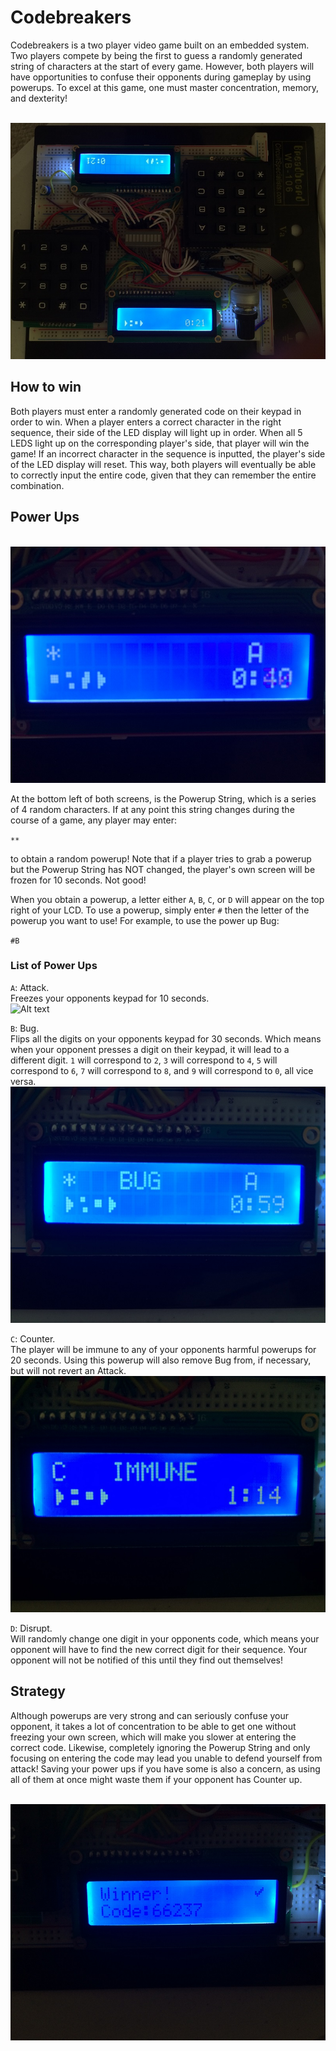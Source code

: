 # Codebreakers
Codebreakers is a two player video game built on an embedded system.
Two players compete by being the first to guess a randomly generated string of characters at the start of every game. However, both players will have opportunities to confuse their opponents during gameplay by using powerups.
To excel at this game, one must master concentration, memory, and dexterity!

<br>![Alt text](Codebreakers/pictures/start.JPG "Start") <br>

## How to win
Both players must enter a randomly generated code on their keypad in order to win. When a player enters a correct character in the right sequence, their side of the LED display will light up in order.
When all 5 LEDS light up on the corresponding player's side, that player will win the game!
If an incorrect character in the sequence is inputted, the player's side of the LED display will reset. This way, both players will eventually be able to correctly input the entire code, given that they can remember the entire combination.

## Power Ups

<br> ![Alt text](Codebreakers/pictures/powerup.JPG "PowerUp") <br>

At the bottom left of both screens, is the Powerup String, which is a series of 4 random characters. If at any point this string changes during the course of a game, any player may enter:

`**`

to obtain a random powerup! Note that if a player tries to grab a powerup but the Powerup String has NOT changed, the player's own screen will be frozen for 10 seconds. Not good!

When you obtain a powerup, a letter either `A`, `B`, `C`, or `D` will appear on the top right of your LCD. To use a powerup, simply enter `#` then the letter of the powerup you want to use! For example, to use the power up Bug:

`#B`

### List of Power Ups

`A`: Attack. <br> Freezes your opponents keypad for 10 seconds.<br>
![Alt text](Codebreakers/pictures/freeze.JPG "Attack") <br>

`B`: Bug. <br> Flips all the digits on your opponents keypad for 30 seconds. Which means when your opponent presses a digit on their keypad, it will lead to a different digit. `1` will correspond to `2`, `3` will correspond to `4`, `5` will correspond to `6`, `7` will correspond to `8`, and `9` will correspond to `0`, all vice versa. <br>
![Alt text](Codebreakers/pictures/bug.JPG "Bug") <br>

`C`: Counter. <br> The player will be immune to any of your opponents harmful powerups for 20 seconds. Using this powerup will also remove Bug from, if necessary, but will not revert an Attack. <br>
![Alt text](Codebreakers/pictures/immune.jpg "Counter") <br>

`D`: Disrupt. <br> Will randomly change one digit in your opponents code, which means your opponent will have to find the new correct digit for their sequence. Your opponent will not be notified of this until they find out themselves!<br>

## Strategy
Although powerups are very strong and can seriously confuse your opponent, it takes a lot of concentration to be able to get one without freezing your own screen, which will make you slower at entering the correct code.
Likewise, completely ignoring the Powerup String and only focusing on entering the code may lead you unable to defend yourself from attack!
Saving your power ups if you have some is also a concern, as using all of them at once might waste them if your opponent has Counter up.

<br> ![Alt text](Codebreakers/pictures/win.JPG "Win") <br>